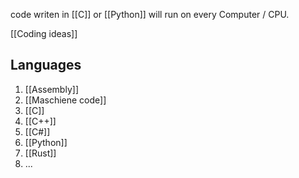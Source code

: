 code writen in [[C]] or [[Python]] will run on every Computer / CPU.

[[Coding ideas]]
## Languages

1. [[Assembly]]
2. [[Maschiene code]]
3. [[C]]
4. [[C++]]
6. [[C#]]
7. [[Python]]
8. [[Rust]]
9. ...